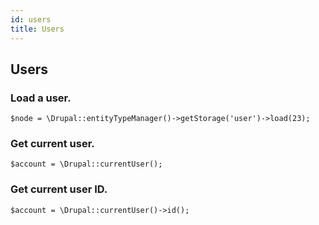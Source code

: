 ```yaml
---
id: users
title: Users
---
```


## Users
### Load a user.
```
$node = \Drupal::entityTypeManager()->getStorage('user')->load(23);
```

### Get current user.
```
$account = \Drupal::currentUser();
```

### Get current user ID.
```
$account = \Drupal::currentUser()->id();
```